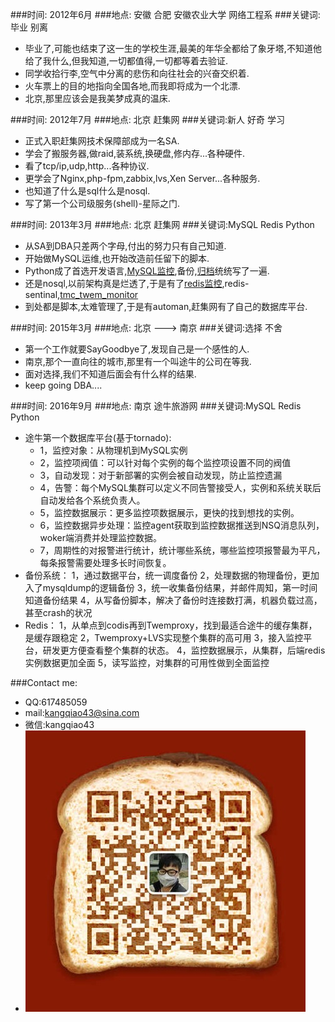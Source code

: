###时间:  2012年6月
###地点:  安徽 合肥 安徽农业大学 网络工程系
###关键词:毕业 别离
*	毕业了,可能也结束了这一生的学校生涯,最美的年华全都给了象牙塔,不知道他给了我什么,但我知道,一切都值得,一切都等着去验证.
*	同学收拾行李,空气中分离的悲伤和向往社会的兴奋交织着.
*	火车票上的目的地指向全国各地,而我即将成为一个北漂.
*	北京,那里应该会是我美梦成真的温床.

###时间:  2012年7月
###地点:  北京 赶集网
###关键词:新人 好奇 学习
*	正式入职赶集网技术保障部成为一名SA.
*	学会了搬服务器,做raid,装系统,换硬盘,修内存...各种硬件.
*	看了tcp/ip,udp,http...各种协议.
*	更学会了Nginx,php-fpm,zabbix,lvs,Xen Server...各种服务.
*	也知道了什么是sql什么是nosql.
*	写了第一个公司级服务(shell)-星际之门.

###时间:  2013年3月
###地点:  北京 赶集网
###关键词:MySQL Redis Python
*	从SA到DBA只差两个字母,付出的努力只有自己知道.
*	开始做MySQL运维,也开始改造前任留下的脚本.
*	Python成了首选开发语言,[MySQL监控](https://github.com/kangqiao-lu/mysql_monitor "MySQL监控"),备份,[归档](https://github.com/kangqiao-lu/mysql_archive "归档")统统写了一遍.
*	还是nosql,以前架构真是烂透了,于是有了[redis监控](https://github.com/kangqiao-lu/redis_monitor "redis监控"),redis-sentinal,[tmc_twem_monitor](https://github.com/kangqiao-lu/tmac_twem_monitor "tmc_twem_monitor")
*	到处都是脚本,太难管理了,于是有automan,赶集网有了自己的数据库平台.

###时间:  2015年3月
###地点:  北京 ---> 南京
###关键词:选择 不舍
*	第一个工作就要SayGoodbye了,发现自己是一个感性的人.
*	南京,那个一直向往的城市,那里有一个叫途牛的公司在等我.
*	面对选择,我们不知道后面会有什么样的结果.
*	keep going DBA....


###时间:  2016年9月
###地点:  南京 途牛旅游网
###关键词:MySQL Redis Python
*	途牛第一个数据库平台(基于tornado):
	*	1，监控对象：从物理机到MySQL实例
	*	2，监控项阀值：可以针对每个实例的每个监控项设置不同的阀值
	*	3，自动发现：对于新部署的实例会被自动发现，防止监控遗漏
	*	4，告警：每个MySQL集群可以定义不同告警接受人，实例和系统关联后自动发给各个系统负责人。
	*	5，监控数据展示：更多监控项数据展示，更快的找到想找的实例。
	*	6，监控数据异步处理：监控agent获取到监控数据推送到NSQ消息队列，woker端消费并处理监控数据。
	*	7，周期性的对报警进行统计，统计哪些系统，哪些监控项报警最为平凡，每条报警需要处理多长时间恢复。
*	备份系统：
		1，通过数据平台，统一调度备份
		2，处理数据的物理备份，更加入了mysqldump的逻辑备份
		3，统一收集备份结果，并邮件周知，第一时间知道备份结果
		4，从写备份脚本，解决了备份时连接数打满，机器负载过高，甚至crash的状况
*	Redis：
		1，从单点到codis再到Twemproxy，找到最适合途牛的缓存集群，是缓存跟稳定
		2，Twemproxy+LVS实现整个集群的高可用
		3，接入监控平台，研发更方便查看整个集群的状态。
		4，监控数据展示，从集群，后端redis实例数据更加全面
		5，读写监控，对集群的可用性做到全面监控


###Contact me:
*	QQ:617485059
*	mail:kangqiao43@sina.com
*	微信:kangqiao43
*	![微信二维码](./weixin.png)
